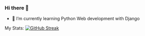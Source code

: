 ### Hi there 👋
- 🌱 I’m currently learning Python Web development with Django
<!--
**MartinIvaylov/MartinIvaylov** is a ✨ _special_ ✨ repository because its `README.md` (this file) appears on your GitHub profile.

Here are some ideas to get you started:

- 🔭 I’m currently working on ...
 
- 👯 I’m looking to collaborate on ...
- 🤔 I’m looking for help with ...
- 💬 Ask me about ...
- 📫 How to reach me: ...
- 😄 Pronouns: ...
- ⚡ Fun fact: ...
-->

  My Stats:
[![GitHub Streak](https://streak-stats.demolab.com/?user=MartinIvaylov&theme=highcontrast)](https://git.io/streak-stats)
